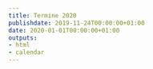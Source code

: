 ```yaml
---
title: Termine 2020
publishdate: 2019-11-24T00:00:00+01:00
date: 2020-01-01T00:00:00+01:00
outputs:
- html
- calendar
---
```

